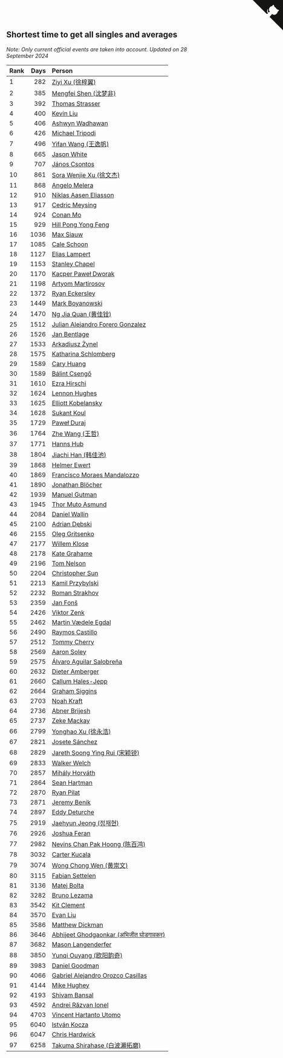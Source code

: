 ## Shortest time to get all singles and averages

*Note: Only current official events are taken into account.*
*Updated on 28 September 2024*

| Rank | Days | Person |
| :--- | ---: | :--- |
| 1 | 282 | [Ziyi Xu (徐梓翼)](https://www.worldcubeassociation.org/persons/2023XUZI01) |
| 2 | 385 | [Mengfei Shen (沈梦非)](https://www.worldcubeassociation.org/persons/2018SHEN07) |
| 3 | 392 | [Thomas Strasser](https://www.worldcubeassociation.org/persons/2022STRA10) |
| 4 | 400 | [Kevin Liu](https://www.worldcubeassociation.org/persons/2023LIUK02) |
| 5 | 406 | [Ashwyn Wadhawan](https://www.worldcubeassociation.org/persons/2022WADH02) |
| 6 | 426 | [Michael Tripodi](https://www.worldcubeassociation.org/persons/2021TRIP01) |
| 7 | 496 | [Yifan Wang (王逸帆)](https://www.worldcubeassociation.org/persons/2017WANY29) |
| 8 | 665 | [Jason White](https://www.worldcubeassociation.org/persons/2016WHIT16) |
| 9 | 707 | [János Csontos](https://www.worldcubeassociation.org/persons/2022CSON01) |
| 10 | 861 | [Sora Wenjie Xu (徐文杰)](https://www.worldcubeassociation.org/persons/2016XUWE02) |
| 11 | 868 | [Angelo Melera](https://www.worldcubeassociation.org/persons/2022MELE01) |
| 12 | 910 | [Niklas Aasen Eliasson](https://www.worldcubeassociation.org/persons/2021ELIA01) |
| 13 | 917 | [Cedric Meysing](https://www.worldcubeassociation.org/persons/2017MEYS02) |
| 14 | 924 | [Conan Mo](https://www.worldcubeassociation.org/persons/2020MOCO01) |
| 15 | 929 | [Hill Pong Yong Feng](https://www.worldcubeassociation.org/persons/2017FENG10) |
| 16 | 1036 | [Max Siauw](https://www.worldcubeassociation.org/persons/2017SIAU02) |
| 17 | 1085 | [Cale Schoon](https://www.worldcubeassociation.org/persons/2014SCHO02) |
| 18 | 1127 | [Elias Lampert](https://www.worldcubeassociation.org/persons/2021LAMP01) |
| 19 | 1153 | [Stanley Chapel](https://www.worldcubeassociation.org/persons/2016CHAP04) |
| 20 | 1170 | [Kacper Paweł Dworak](https://www.worldcubeassociation.org/persons/2020DWOR01) |
| 21 | 1198 | [Artyom Martirosov](https://www.worldcubeassociation.org/persons/2016MART29) |
| 22 | 1372 | [Ryan Eckersley](https://www.worldcubeassociation.org/persons/2019ECKE02) |
| 23 | 1449 | [Mark Boyanowski](https://www.worldcubeassociation.org/persons/2014BOYA01) |
| 24 | 1470 | [Ng Jia Quan (黄佳铨)](https://www.worldcubeassociation.org/persons/2015QUAN03) |
| 25 | 1512 | [Julian Alejandro Forero Gonzalez](https://www.worldcubeassociation.org/persons/2018GONZ30) |
| 26 | 1526 | [Jan Bentlage](https://www.worldcubeassociation.org/persons/2010BENT01) |
| 27 | 1533 | [Arkadiusz Żynel](https://www.worldcubeassociation.org/persons/2018ZYNE01) |
| 28 | 1575 | [Katharina Schlomberg](https://www.worldcubeassociation.org/persons/2020SCHL01) |
| 29 | 1589 | [Cary Huang](https://www.worldcubeassociation.org/persons/2015HUAN48) |
| 30 | 1589 | [Bálint Csengő](https://www.worldcubeassociation.org/persons/2019CSEN01) |
| 31 | 1610 | [Ezra Hirschi](https://www.worldcubeassociation.org/persons/2019HIRS01) |
| 32 | 1624 | [Lennon Hughes](https://www.worldcubeassociation.org/persons/2017HUGH04) |
| 33 | 1625 | [Elliott Kobelansky](https://www.worldcubeassociation.org/persons/2019KOBE03) |
| 34 | 1628 | [Sukant Koul](https://www.worldcubeassociation.org/persons/2014KOUL01) |
| 35 | 1729 | [Paweł Duraj](https://www.worldcubeassociation.org/persons/2016DURA09) |
| 36 | 1764 | [Zhe Wang (王哲)](https://www.worldcubeassociation.org/persons/2019WANZ21) |
| 37 | 1771 | [Hanns Hub](https://www.worldcubeassociation.org/persons/2013HUBH01) |
| 38 | 1804 | [Jiachi Han (韩佳池)](https://www.worldcubeassociation.org/persons/2014HANJ02) |
| 39 | 1868 | [Helmer Ewert](https://www.worldcubeassociation.org/persons/2015EWER01) |
| 40 | 1869 | [Francisco Moraes Mandalozzo](https://www.worldcubeassociation.org/persons/2017MAND13) |
| 41 | 1890 | [Jonathan Blöcher](https://www.worldcubeassociation.org/persons/2018BLOC01) |
| 42 | 1939 | [Manuel Gutman](https://www.worldcubeassociation.org/persons/2017GUTM01) |
| 43 | 1945 | [Thor Muto Asmund](https://www.worldcubeassociation.org/persons/2017ASMU01) |
| 44 | 2084 | [Daniel Wallin](https://www.worldcubeassociation.org/persons/2013WALL03) |
| 45 | 2100 | [Adrian Dębski](https://www.worldcubeassociation.org/persons/2017DEBS01) |
| 46 | 2155 | [Oleg Gritsenko](https://www.worldcubeassociation.org/persons/2011GRIT01) |
| 47 | 2177 | [Willem Klose](https://www.worldcubeassociation.org/persons/2017KLOS01) |
| 48 | 2178 | [Kate Grahame](https://www.worldcubeassociation.org/persons/2018GRAH05) |
| 49 | 2196 | [Tom Nelson](https://www.worldcubeassociation.org/persons/2013NELS01) |
| 50 | 2204 | [Christopher Sun](https://www.worldcubeassociation.org/persons/2017SUNC02) |
| 51 | 2213 | [Kamil Przybylski](https://www.worldcubeassociation.org/persons/2016PRZY01) |
| 52 | 2232 | [Roman Strakhov](https://www.worldcubeassociation.org/persons/2012STRA02) |
| 53 | 2359 | [Jan Fonš](https://www.worldcubeassociation.org/persons/2017FONS04) |
| 54 | 2426 | [Viktor Zenk](https://www.worldcubeassociation.org/persons/2016ZENK01) |
| 55 | 2462 | [Martin Vædele Egdal](https://www.worldcubeassociation.org/persons/2013EGDA02) |
| 56 | 2490 | [Raymos Castillo](https://www.worldcubeassociation.org/persons/2017CAST41) |
| 57 | 2512 | [Tommy Cherry](https://www.worldcubeassociation.org/persons/2015CHER07) |
| 58 | 2569 | [Aaron Soley](https://www.worldcubeassociation.org/persons/2017SOLE01) |
| 59 | 2575 | [Álvaro Aguilar Salobreña](https://www.worldcubeassociation.org/persons/2015SALO01) |
| 60 | 2632 | [Dieter Amberger](https://www.worldcubeassociation.org/persons/2016AMBE02) |
| 61 | 2660 | [Callum Hales-Jepp](https://www.worldcubeassociation.org/persons/2012HALE01) |
| 62 | 2664 | [Graham Siggins](https://www.worldcubeassociation.org/persons/2016SIGG01) |
| 63 | 2703 | [Noah Kraft](https://www.worldcubeassociation.org/persons/2016KRAF01) |
| 64 | 2736 | [Abner Brijesh](https://www.worldcubeassociation.org/persons/2016BRIJ01) |
| 65 | 2737 | [Zeke Mackay](https://www.worldcubeassociation.org/persons/2015MACK06) |
| 66 | 2799 | [Yonghao Xu (徐永浩)](https://www.worldcubeassociation.org/persons/2017XUYO01) |
| 67 | 2821 | [Josete Sánchez](https://www.worldcubeassociation.org/persons/2015SANC18) |
| 68 | 2829 | [Jareth Soong Ying Rui (宋颖锐)](https://www.worldcubeassociation.org/persons/2016SOON01) |
| 69 | 2833 | [Walker Welch](https://www.worldcubeassociation.org/persons/2011WELC01) |
| 70 | 2857 | [Mihály Horváth](https://www.worldcubeassociation.org/persons/2016HORV04) |
| 71 | 2864 | [Sean Hartman](https://www.worldcubeassociation.org/persons/2016HART02) |
| 72 | 2870 | [Ryan Pilat](https://www.worldcubeassociation.org/persons/2016PILA03) |
| 73 | 2871 | [Jeremy Benik](https://www.worldcubeassociation.org/persons/2016BENI05) |
| 74 | 2897 | [Eddy Deturche](https://www.worldcubeassociation.org/persons/2014DETU01) |
| 75 | 2919 | [Jaehyun Jeong (정재현)](https://www.worldcubeassociation.org/persons/2016JEON02) |
| 76 | 2926 | [Joshua Feran](https://www.worldcubeassociation.org/persons/2011FERA01) |
| 77 | 2982 | [Nevins Chan Pak Hoong (陈百鸿)](https://www.worldcubeassociation.org/persons/2010CHAN20) |
| 78 | 3032 | [Carter Kucala](https://www.worldcubeassociation.org/persons/2015KUCA01) |
| 79 | 3074 | [Wong Chong Wen (黄崇文)](https://www.worldcubeassociation.org/persons/2014WENW01) |
| 80 | 3115 | [Fabian Settelen](https://www.worldcubeassociation.org/persons/2015SETT01) |
| 81 | 3136 | [Matej Bolta](https://www.worldcubeassociation.org/persons/2015BOLT01) |
| 82 | 3282 | [Bruno Lezama](https://www.worldcubeassociation.org/persons/2014LEZA02) |
| 83 | 3542 | [Kit Clement](https://www.worldcubeassociation.org/persons/2008CLEM01) |
| 84 | 3570 | [Evan Liu](https://www.worldcubeassociation.org/persons/2009LIUE01) |
| 85 | 3586 | [Matthew Dickman](https://www.worldcubeassociation.org/persons/2013DICK01) |
| 86 | 3646 | [Abhijeet Ghodgaonkar (अभिजीत घोडगावकर)](https://www.worldcubeassociation.org/persons/2013GHOD01) |
| 87 | 3682 | [Mason Langenderfer](https://www.worldcubeassociation.org/persons/2013LANG03) |
| 88 | 3850 | [Yunqi Ouyang (欧阳韵奇)](https://www.worldcubeassociation.org/persons/2007YUNQ01) |
| 89 | 3983 | [Daniel Goodman](https://www.worldcubeassociation.org/persons/2013GOOD01) |
| 90 | 4066 | [Gabriel Alejandro Orozco Casillas](https://www.worldcubeassociation.org/persons/2008CASI01) |
| 91 | 4144 | [Mike Hughey](https://www.worldcubeassociation.org/persons/2007HUGH01) |
| 92 | 4193 | [Shivam Bansal](https://www.worldcubeassociation.org/persons/2011BANS02) |
| 93 | 4592 | [Andrei Răzvan Ionel](https://www.worldcubeassociation.org/persons/2012IONE01) |
| 94 | 4703 | [Vincent Hartanto Utomo](https://www.worldcubeassociation.org/persons/2010UTOM01) |
| 95 | 6040 | [István Kocza](https://www.worldcubeassociation.org/persons/2005KOCZ01) |
| 96 | 6047 | [Chris Hardwick](https://www.worldcubeassociation.org/persons/2003HARD01) |
| 97 | 6258 | [Takuma Shirahase (白波瀬拓磨)](https://www.worldcubeassociation.org/persons/2007SHIR01) |


<a href="https://github.com/JustinTimeCuber/wca_statistics" class="github-corner" aria-label="View source on Github"><svg width="80" height="80" viewBox="0 0 250 250" style="fill:#151513; color:#fff; position: absolute; top: 0; border: 0; right: 0;" aria-hidden="true"><path d="M0,0 L115,115 L130,115 L142,142 L250,250 L250,0 Z"></path><path d="M128.3,109.0 C113.8,99.7 119.0,89.6 119.0,89.6 C122.0,82.7 120.5,78.6 120.5,78.6 C119.2,72.0 123.4,76.3 123.4,76.3 C127.3,80.9 125.5,87.3 125.5,87.3 C122.9,97.6 130.6,101.9 134.4,103.2" fill="currentColor" style="transform-origin: 130px 106px;" class="octo-arm"></path><path d="M115.0,115.0 C114.9,115.1 118.7,116.5 119.8,115.4 L133.7,101.6 C136.9,99.2 139.9,98.4 142.2,98.6 C133.8,88.0 127.5,74.4 143.8,58.0 C148.5,53.4 154.0,51.2 159.7,51.0 C160.3,49.4 163.2,43.6 171.4,40.1 C171.4,40.1 176.1,42.5 178.8,56.2 C183.1,58.6 187.2,61.8 190.9,65.4 C194.5,69.0 197.7,73.2 200.1,77.6 C213.8,80.2 216.3,84.9 216.3,84.9 C212.7,93.1 206.9,96.0 205.4,96.6 C205.1,102.4 203.0,107.8 198.3,112.5 C181.9,128.9 168.3,122.5 157.7,114.1 C157.9,116.9 156.7,120.9 152.7,124.9 L141.0,136.5 C139.8,137.7 141.6,141.9 141.8,141.8 Z" fill="currentColor" class="octo-body"></path></svg></a><style>.github-corner:hover .octo-arm{animation:octocat-wave 560ms ease-in-out}@keyframes octocat-wave{0%,100%{transform:rotate(0)}20%,60%{transform:rotate(-25deg)}40%,80%{transform:rotate(10deg)}}@media (max-width:500px){.github-corner:hover .octo-arm{animation:none}.github-corner .octo-arm{animation:octocat-wave 560ms ease-in-out}}</style>
